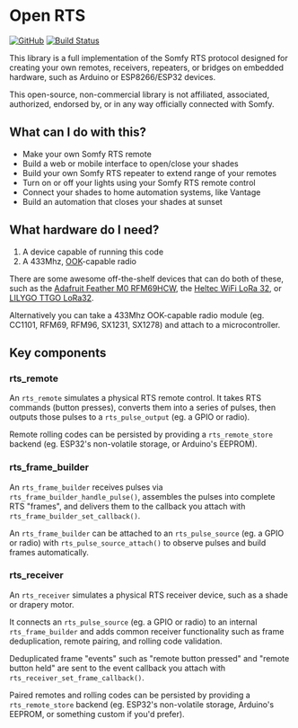 # Open RTS

[![GitHub](https://img.shields.io/github/license/loopj/open-rts)](https://github.com/loopj/open-rts/blob/main/LICENSE)
[![Build Status](https://github.com/loopj/open-rts/actions/workflows/run_unit_tests.yml/badge.svg)](https://github.com/loopj/open-rts/actions/workflows/run_unit_tests.yml)

This library is a full implementation of the Somfy RTS protocol designed for creating your own remotes, receivers, repeaters, or bridges on embedded hardware, such as Arduino or ESP8266/ESP32 devices.

This open-source, non-commercial library is not affiliated, associated, authorized, endorsed by, or in any way officially connected with Somfy.

## What can I do with this?

- Make your own Somfy RTS remote
- Build a web or mobile interface to open/close your shades
- Build your own Somfy RTS repeater to extend range of your remotes
- Turn on or off your lights using your Somfy RTS remote control
- Connect your shades to home automation systems, like Vantage
- Build an automation that closes your shades at sunset


## What hardware do I need?

1. A device capable of running this code
2. A 433Mhz, [OOK](https://en.wikipedia.org/wiki/On%E2%80%93off_keying)-capable radio

There are some awesome off-the-shelf devices that can do both of these, such as the [Adafruit Feather M0 RFM69HCW](https://www.adafruit.com/product/3177), the [Heltec WiFi LoRa 32](https://heltec.org/project/wifi-lora-32/), or [LILYGO TTGO LoRa32](http://www.lilygo.cn/prod_view.aspx?TypeId=50003&Id=1319&FId=t3:50003:3).

Alternatively you can take a 433Mhz OOK-capable radio module (eg. CC1101, RFM69, RFM96, SX1231, SX1278) and attach to a microcontroller.


## Key components

### rts_remote

An `rts_remote` simulates a physical RTS remote control. It takes RTS commands (button presses), converts them into a series of pulses, then outputs those pulses to a `rts_pulse_output` (eg. a GPIO or radio).

Remote rolling codes can be persisted by providing a `rts_remote_store` backend (eg. ESP32's non-volatile storage, or Arduino's EEPROM).

### rts_frame_builder

An `rts_frame_builder` receives pulses via `rts_frame_builder_handle_pulse()`, assembles the pulses into complete RTS "frames", and delivers them to the callback you attach with `rts_frame_builder_set_callback()`.

An `rts_frame_builder` can be attached to an `rts_pulse_source` (eg. a GPIO or radio) with `rts_pulse_source_attach()` to observe pulses and build frames automatically.

### rts_receiver

An `rts_receiver` simulates a physical RTS receiver device, such as a shade or drapery motor.

It connects an `rts_pulse_source` (eg. a GPIO or radio) to an internal `rts_frame_builder` and adds common receiver functionality such as frame deduplication, remote pairing, and rolling code validation.

Deduplicated frame "events" such as "remote button pressed" and "remote button held" are sent to the event callback you attach with `rts_receiver_set_frame_callback()`.

Paired remotes and rolling codes can be persisted by providing a `rts_remote_store` backend (eg. ESP32's non-volatile storage, Arduino's EEPROM, or something custom if you'd prefer).

